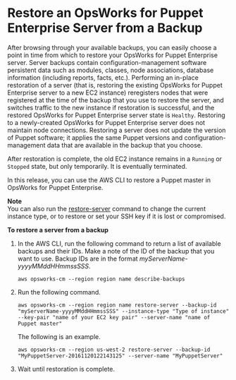 # Restore an OpsWorks for Puppet Enterprise Server from a Backup<a name="opspup-restore"></a>

After browsing through your available backups, you can easily choose a point in time from which to restore your OpsWorks for Puppet Enterprise server\. Server backups contain configuration\-management software persistent data such as modules, classes, node associations, database information \(including reports, facts, etc\.\)\. Performing an in\-place restoration of a server \(that is, restoring the existing OpsWorks for Puppet Enterprise server to a new EC2 instance\) reregisters nodes that were registered at the time of the backup that you use to restore the server, and switches traffic to the new instance if restoration is successful, and the restored OpsWorks for Puppet Enterprise server state is `Healthy`\. Restoring to a newly\-created OpsWorks for Puppet Enterprise server does not maintain node connections\. Restoring a server does not update the version of Puppet software; it applies the same Puppet versions and configuration\-management data that are available in the backup that you choose\.

After restoration is complete, the old EC2 instance remains in a `Running` or `Stopped` state, but only temporarily\. It is eventually terminated\.

In this release, you can use the AWS CLI to restore a Puppet master in OpsWorks for Puppet Enterprise\.

**Note**  
You can also run the [restore\-server](http://docs.aws.amazon.com/opsworks-cm/latest/APIReference/API_RestoreServer.html) command to change the current instance type, or to restore or set your SSH key if it is lost or compromised\.

**To restore a server from a backup**

1. In the AWS CLI, run the following command to return a list of available backups and their IDs\. Make a note of the ID of the backup that you want to use\. Backup IDs are in the format *myServerName\-yyyyMMddHHmmssSSS*\.

   ```
   aws opsworks-cm --region region name describe-backups
   ```

1. Run the following command\.

   ```
   aws opsworks-cm --region region name restore-server --backup-id "myServerName-yyyyMMddHHmmssSSS" --instance-type "Type of instance" --key-pair "name of your EC2 key pair" --server-name "name of Puppet master"
   ```

   The following is an example\.

   ```
   aws opsworks-cm --region us-west-2 restore-server --backup-id "MyPuppetServer-20161120122143125" --server-name "MyPuppetServer"
   ```

1. Wait until restoration is complete\.